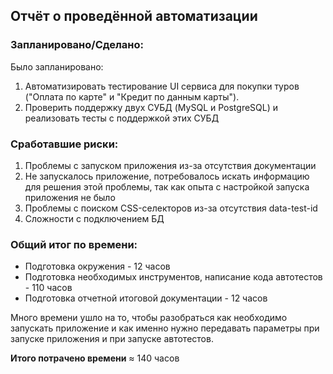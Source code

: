 ## Отчёт о проведённой автоматизации
### Запланировано/Сделано:
Было запланировано:
1. Автоматизировать тестирование UI сервиса для покупки туров ("Оплата по карте" и "Кредит по данным карты").
2. Проверить поддержку двух СУБД (MySQL и PostgreSQL) и реализовать тесты с поддержкой этих СУБД

### Сработавшие риски:
1. Проблемы с запуском приложения из-за отсутствия документации
2. Не запускалось приложение, потребовалось искать информацию для решения этой проблемы, так как опыта с настройкой запуска приложения не было
3. Проблемы с поиском CSS-селекторов из-за отсутствия data-test-id
4. Сложности с подключением БД

### Общий итог по времени:
- Подготовка окружения - 12 часов
- Подготовка необходимых инструментов, написание кода автотестов - 110 часов
- Подготовка отчетной итоговой документации - 12 часов

Много времени ушло на то, чтобы разобраться как необходимо запускать приложение и как именно нужно передавать параметры при запуске приложения и при запуске автотестов.

**Итого потрачено времени** ≈ 140 часов
  
